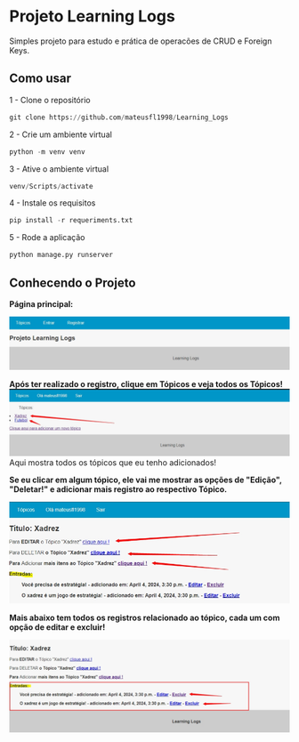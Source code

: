 # Projeto Learning Logs

Simples projeto para estudo e prática de operacões de CRUD e Foreign Keys.

## Como usar
1 - Clone o repositório

~~~python
git clone https://github.com/mateusfl1998/Learning_Logs
~~~

2 - Crie um ambiente virtual

~~~python
python -m venv venv
~~~

3 - Ative o ambiente virtual

~~~python
venv/Scripts/activate
~~~

4 - Instale os requisitos 

~~~python
pip install -r requeriments.txt
~~~

5 - Rode a aplicação

~~~python
python manage.py runserver
~~~ 

## Conhecendo o Projeto

**Página principal:**

![Texto alternativo](imgs/1.png)

**Após ter realizado o registro, clique em Tópicos e veja todos os Tópicos!**
![Texto alternativo](imgs/2.jpg)
Aqui mostra todos os tópicos que eu tenho adicionados! 

**Se eu clicar em algum tópico, ele vai me mostrar as opções de "Edição", "Deletar!" e adicionar mais registro ao respectivo Tópico.**

![Texto alternativo](imgs/3.jpg)

**Mais abaixo tem todos os registros relacionado ao tópico, cada um com opção de editar e excluir!**

![Texto alternativo](imgs/4.jpg)